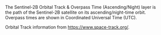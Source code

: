 The Sentinel-2B Orbital Track & Overpass Time (Ascending/Night) layer is the path of the Sentinel-2B satellite on its ascending/night-time orbit. Overpass times are shown in Coordinated Universal Time (UTC). 

Orbital Track information from <https://www.space-track.org/>.
